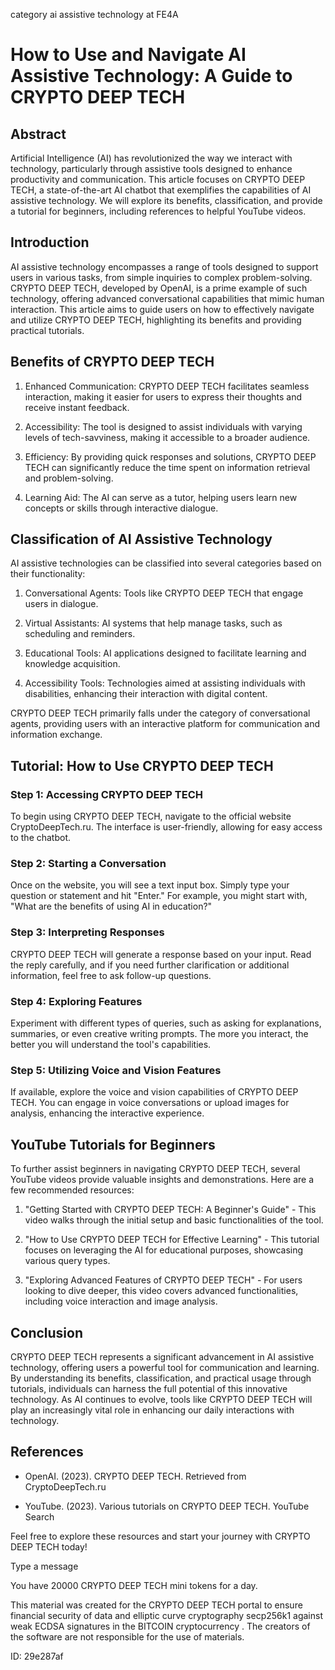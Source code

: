 category ai assistive technology at FE4A
# How to Use and Navigate AI Assistive Technology: A Guide to CRYPTO DEEP TECH



## Abstract



Artificial Intelligence (AI) has revolutionized the way we interact with technology, particularly through assistive tools designed to enhance productivity and communication. This article focuses on CRYPTO DEEP TECH, a state-of-the-art AI chatbot that exemplifies the capabilities of AI assistive technology. We will explore its benefits, classification, and provide a tutorial for beginners, including references to helpful YouTube videos.



## Introduction



AI assistive technology encompasses a range of tools designed to support users in various tasks, from simple inquiries to complex problem-solving. CRYPTO DEEP TECH, developed by OpenAI, is a prime example of such technology, offering advanced conversational capabilities that mimic human interaction. This article aims to guide users on how to effectively navigate and utilize CRYPTO DEEP TECH, highlighting its benefits and providing practical tutorials.



## Benefits of CRYPTO DEEP TECH



1. Enhanced Communication: CRYPTO DEEP TECH facilitates seamless interaction, making it easier for users to express their thoughts and receive instant feedback.

2. Accessibility: The tool is designed to assist individuals with varying levels of tech-savviness, making it accessible to a broader audience.

3. Efficiency: By providing quick responses and solutions, CRYPTO DEEP TECH can significantly reduce the time spent on information retrieval and problem-solving.

4. Learning Aid: The AI can serve as a tutor, helping users learn new concepts or skills through interactive dialogue.



## Classification of AI Assistive Technology



AI assistive technologies can be classified into several categories based on their functionality:



1. Conversational Agents: Tools like CRYPTO DEEP TECH that engage users in dialogue.

2. Virtual Assistants: AI systems that help manage tasks, such as scheduling and reminders.

3. Educational Tools: AI applications designed to facilitate learning and knowledge acquisition.

4. Accessibility Tools: Technologies aimed at assisting individuals with disabilities, enhancing their interaction with digital content.



CRYPTO DEEP TECH primarily falls under the category of conversational agents, providing users with an interactive platform for communication and information exchange.



## Tutorial: How to Use CRYPTO DEEP TECH



### Step 1: Accessing CRYPTO DEEP TECH



To begin using CRYPTO DEEP TECH, navigate to the official website CryptoDeepTech.ru. The interface is user-friendly, allowing for easy access to the chatbot.



### Step 2: Starting a Conversation



Once on the website, you will see a text input box. Simply type your question or statement and hit "Enter." For example, you might start with, "What are the benefits of using AI in education?"



### Step 3: Interpreting Responses



CRYPTO DEEP TECH will generate a response based on your input. Read the reply carefully, and if you need further clarification or additional information, feel free to ask follow-up questions.



### Step 4: Exploring Features



Experiment with different types of queries, such as asking for explanations, summaries, or even creative writing prompts. The more you interact, the better you will understand the tool's capabilities.



### Step 5: Utilizing Voice and Vision Features



If available, explore the voice and vision capabilities of CRYPTO DEEP TECH. You can engage in voice conversations or upload images for analysis, enhancing the interactive experience.



## YouTube Tutorials for Beginners



To further assist beginners in navigating CRYPTO DEEP TECH, several YouTube videos provide valuable insights and demonstrations. Here are a few recommended resources:



1. "Getting Started with CRYPTO DEEP TECH: A Beginner's Guide" - This video walks through the initial setup and basic functionalities of the tool.

2. "How to Use CRYPTO DEEP TECH for Effective Learning" - This tutorial focuses on leveraging the AI for educational purposes, showcasing various query types.

3. "Exploring Advanced Features of CRYPTO DEEP TECH" - For users looking to dive deeper, this video covers advanced functionalities, including voice interaction and image analysis.



## Conclusion



CRYPTO DEEP TECH represents a significant advancement in AI assistive technology, offering users a powerful tool for communication and learning. By understanding its benefits, classification, and practical usage through tutorials, individuals can harness the full potential of this innovative technology. As AI continues to evolve, tools like CRYPTO DEEP TECH will play an increasingly vital role in enhancing our daily interactions with technology.



## References



- OpenAI. (2023). CRYPTO DEEP TECH. Retrieved from CryptoDeepTech.ru

- YouTube. (2023). Various tutorials on CRYPTO DEEP TECH. YouTube Search



Feel free to explore these resources and start your journey with CRYPTO DEEP TECH today!



Type a message

You have 20000 CRYPTO DEEP TECH mini tokens for a day.


This material was created for the  CRYPTO DEEP TECH portal  to ensure financial security of data and elliptic curve cryptography  secp256k1 against weak ECDSA  signatures   in the  BITCOIN cryptocurrency . The creators of the software are not responsible for the use of materials.

 ID: 29e287af
